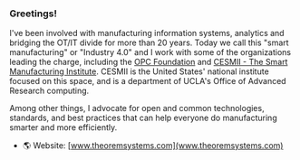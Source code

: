 ### Greetings!

I've been involved with manufacturing information systems, analytics and bridging the OT/IT divide for more than 20 years. Today we call this "smart manufacturing" or "Industry 4.0" and I work with some of the organizations leading the charge, including the [OPC Foundation](https://www.opcfoundation.org) and [CESMII - The Smart Manufacturing Institute](https://www.cesmii.org). CESMII is the United States' national institute focused on this space, and is a department of UCLA's Office of Advanced Research computing.

Among other things, I advocate for open and common technologies, standards, and best practices that can help everyone do manufacturing smarter and more efficiently.

- 🌎 Website: [www.theoremsystems.com](www.theoremsystems.com)
